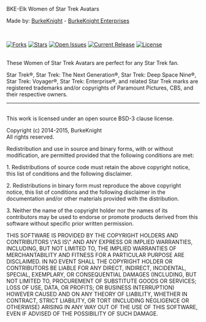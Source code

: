 <p>BKE-Elk Women of Star Trek Avatars</p>
<p>Made by: <a href="http://www.elkarte.net/community/index.php?action=profile;u=130">BurkeKnight</a> - <a href="http://www.burkeknight.com/">BurkeKnight Enterprises</a></p>
<br />

[![Forks](https://img.shields.io/github/forks/BurkeKnight-Enterprises/BKE-Elk-Star-Trek-Women-Avatars.svg)](https://github.com/BurkeKnight-Enterprises/BKE-Elk-Star-Trek-Women-Avatars/network)
[![Stars](https://img.shields.io/github/stars/BurkeKnight-Enterprises/BKE-Elk-Star-Trek-Women-Avatars.svg)](hhttps://github.com/BurkeKnight-Enterprises/BKE-Elk-Star-Trek-Women-Avatars/stargazers)
[![Open Issues](https://img.shields.io/github/issues/BurkeKnight-Enterprises/BKE-Elk-Star-Trek-Women-Avatars.svg)](https://github.com/BurkeKnight-Enterprises/BKE-Elk-Star-Trek-Women-Avatars/issues)
[![Current Release](https://img.shields.io/github/release/BurkeKnight-Enterprises/BKE-Elk-Star-Trek-Women-Avatars.svg)](https://github.com/BurkeKnight-Enterprises/BKE-Elk-Star-Trek-Women-Avatars/releases)
[![License](https://img.shields.io/pypi/l/Django.svg)](http://opensource.org/licenses/BSD-3-Clause)<br /><br />


<p>These Women of Star Trek Avatars are perfect for any Star Trek fan.</p>
<p>Star Trek®, Star Trek: The Next Generation®, Star Trek: Deep Space Nine®, Star Trek: Voyager®, Star Trek: Enterprise®, and related Star Trek marks are registered trademarks and/or copyrights of Paramount Pictures, CBS, and their respective owners.<br />
<hr /><br />
This work is licensed under an open source BSD-3 clause license.</p><p>Copyright (c) 2014-2015, BurkeKnight<br />
All rights reserved.</p><p>Redistribution and use in source and binary forms, with or without modification, are permitted provided that the following conditions are met:</p><p>1. Redistributions of source code must retain the above copyright notice, this list of conditions and the following disclaimer.</p><p>2. Redistributions in binary form must reproduce the above copyright notice, this list of conditions and the following disclaimer in the documentation and/or other materials provided with the distribution.</p><p>3. Neither the name of the copyright holder nor the names of its contributors may be used to endorse or promote products derived from this software without specific prior written permission.</p><p>THIS SOFTWARE IS PROVIDED BY THE COPYRIGHT HOLDERS AND CONTRIBUTORS \"AS IS\" AND ANY EXPRESS OR IMPLIED WARRANTIES, INCLUDING, BUT NOT LIMITED TO, THE IMPLIED WARRANTIES OF MERCHANTABILITY AND FITNESS FOR A PARTICULAR PURPOSE ARE DISCLAIMED. IN NO EVENT SHALL THE COPYRIGHT HOLDER OR CONTRIBUTORS BE LIABLE FOR ANY DIRECT, INDIRECT, INCIDENTAL, SPECIAL, EXEMPLARY, OR CONSEQUENTIAL DAMAGES (INCLUDING, BUT NOT LIMITED TO, PROCUREMENT OF SUBSTITUTE GOODS OR SERVICES; LOSS OF USE, DATA, OR PROFITS; OR BUSINESS INTERRUPTION) HOWEVER CAUSED AND ON ANY THEORY OF LIABILITY, WHETHER IN CONTRACT, STRICT LIABILITY, OR TORT (INCLUDING NEGLIGENCE OR OTHERWISE) ARISING IN ANY WAY OUT OF THE USE OF THIS SOFTWARE, EVEN IF ADVISED OF THE POSSIBILITY OF SUCH DAMAGE.</p>
